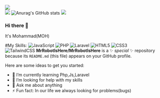 
![](https://github-readme-stats.vercel.app/api/top-langs/?username=MrRobotIsHere&theme=dark&hide_border=true&include_all_commits=false&count_private=true&layout=compact)<br/>
![](https://www.codewars.com/users/MrRobotIsHere/badges/large)
![Anurag's GitHub stats](https://github-readme-stats.vercel.app/api?username=MrRobotIsHere&show_icons=tokyonight=radical)
![](https://github-readme-streak-stats.herokuapp.com/?user=MrRobotIsHere&theme=dark&hide_border=true)<br/>



### Hi there 👋
It's Mohammad(MOH)




#My Skills:
![JavaScript](https://img.shields.io/badge/javascript-%23323330.svg?style=plastic&logo=javascript&logoColor=%23F7DF1E) ![PHP](https://img.shields.io/badge/php-%23777BB4.svg?style=plastic&logo=php&logoColor=white) ![Laravel](https://img.shields.io/badge/laravel-%23FF2D20.svg?style=plastic&logo=laravel&logoColor=white)  ![HTML5](https://img.shields.io/badge/html5-%23E34F26.svg?style=plastic&logo=html5&logoColor=white)  ![CSS3](https://img.shields.io/badge/css3-%231572B6.svg?style=plastic&logo=css3&logoColor=white) ![TailwindCSS](https://img.shields.io/badge/tailwindcss-%2338B2AC.svg?style=plastic&logo=tailwind-css&logoColor=white)
**MrRobotIsHere/MrRobotIsHere** is a ✨ _special_ ✨ repository because its `README.md` (this file) appears on your GitHub profile.

Here are some ideas to get you started:
- 🌱 I’m currently learning Php,Js,Laravel
- 🤔 I’m looking for help with my skills
- 💬 Ask me about anything
- ⚡ Fun fact: In our life we always looking for problems(bugs)



